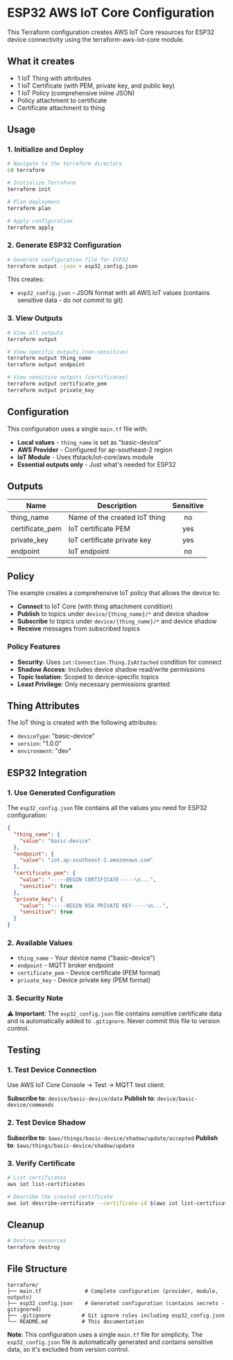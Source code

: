 # ESP32 AWS IoT Core Configuration

This Terraform configuration creates AWS IoT Core resources for ESP32 device connectivity using the terraform-aws-iot-core module.

## What it creates

- 1 IoT Thing with attributes
- 1 IoT Certificate (with PEM, private key, and public key)
- 1 IoT Policy (comprehensive inline JSON)
- Policy attachment to certificate
- Certificate attachment to thing

## Usage

### 1. Initialize and Deploy

```bash
# Navigate to the terraform directory
cd terraform

# Initialize Terraform
terraform init

# Plan deployment
terraform plan

# Apply configuration
terraform apply
```

### 2. Generate ESP32 Configuration

```bash
# Generate configuration file for ESP32
terraform output -json > esp32_config.json
```

This creates:

- `esp32_config.json` - JSON format with all AWS IoT values (contains sensitive data - do not commit to git)

### 3. View Outputs

```bash
# View all outputs
terraform output

# View specific outputs (non-sensitive)
terraform output thing_name
terraform output endpoint

# View sensitive outputs (certificates)
terraform output certificate_pem
terraform output private_key
```

## Configuration

This configuration uses a single `main.tf` file with:

- **Local values** - `thing_name` is set as "basic-device"
- **AWS Provider** - Configured for ap-southeast-2 region
- **IoT Module** - Uses tfstack/iot-core/aws module
- **Essential outputs only** - Just what's needed for ESP32

## Outputs

| Name            | Description                   | Sensitive |
| --------------- | ----------------------------- | :-------: |
| thing_name      | Name of the created IoT thing |    no     |
| certificate_pem | IoT certificate PEM           |    yes    |
| private_key     | IoT certificate private key   |    yes    |
| endpoint        | IoT endpoint                  |    no     |

## Policy

The example creates a comprehensive IoT policy that allows the device to:

- **Connect** to IoT Core (with thing attachment condition)
- **Publish** to topics under `device/{thing_name}/*` and device shadow
- **Subscribe** to topics under `device/{thing_name}/*` and device shadow
- **Receive** messages from subscribed topics

### Policy Features

- **Security**: Uses `iot:Connection.Thing.IsAttached` condition for connect
- **Shadow Access**: Includes device shadow read/write permissions
- **Topic Isolation**: Scoped to device-specific topics
- **Least Privilege**: Only necessary permissions granted

## Thing Attributes

The IoT thing is created with the following attributes:

- `deviceType`: "basic-device"
- `version`: "1.0.0"
- `environment`: "dev"

## ESP32 Integration

### 1. Use Generated Configuration

The `esp32_config.json` file contains all the values you need for ESP32 configuration:

```json
{
  "thing_name": {
    "value": "basic-device"
  },
  "endpoint": {
    "value": "iot.ap-southeast-2.amazonaws.com"
  },
  "certificate_pem": {
    "value": "-----BEGIN CERTIFICATE-----\n...",
    "sensitive": true
  },
  "private_key": {
    "value": "-----BEGIN RSA PRIVATE KEY-----\n...",
    "sensitive": true
  }
}
```

### 2. Available Values

- `thing_name` - Your device name ("basic-device")
- `endpoint` - MQTT broker endpoint
- `certificate_pem` - Device certificate (PEM format)
- `private_key` - Device private key (PEM format)

### 3. Security Note

⚠️ **Important**: The `esp32_config.json` file contains sensitive certificate data and is automatically added to `.gitignore`. Never commit this file to version control.

## Testing

### 1. Test Device Connection

Use AWS IoT Core Console → Test → MQTT test client:

**Subscribe to**: `device/basic-device/data`
**Publish to**: `device/basic-device/commands`

### 2. Test Device Shadow

**Subscribe to**: `$aws/things/basic-device/shadow/update/accepted`
**Publish to**: `$aws/things/basic-device/shadow/update`

### 3. Verify Certificate

```bash
# List certificates
aws iot list-certificates

# Describe the created certificate
aws iot describe-certificate --certificate-id $(aws iot list-certificates --query 'certificates[0].certificateId' --output text)
```

## Cleanup

```bash
# Destroy resources
terraform destroy
```

## File Structure

```plaintext
terraform/
├── main.tf              # Complete configuration (provider, module, outputs)
├── esp32_config.json    # Generated configuration (contains secrets - gitignored)
├── .gitignore          # Git ignore rules including esp32_config.json
└── README.md           # This documentation
```

**Note**: This configuration uses a single `main.tf` file for simplicity. The `esp32_config.json` file is automatically generated and contains sensitive data, so it's excluded from version control.
